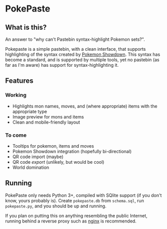 PokePaste
=========

What is this?
-------------

An answer to "why can't Pastebin syntax-highlight Pokemon sets?".

Pokepaste is a simple pastebin, with a clean interface, that supports
highlighting of the syntax created by [Pokemon Showdown][]. This syntax has
become a standard, and is supported by multiple tools, yet no pastebin (as
far as I'm aware) has support for syntax-highlighting it.

  [Pokemon Showdown]: https://github.com/zarel/Pokemon-Showdown

Features
--------

### Working ###

*   Highlights mon names, moves, and (where appropriate) items with the
    appropriate type
*   Image preview for mons and items
*   Clean and mobile-friendly layout

### To come ###

*   Tooltips for pokemon, items and moves
*   Pokemon Showdown integration (hopefully bi-directional)
*   QR code import (maybe)
*   QR code *export* (unlikely, but would be cool)
*   World domination

Running
-------

PokePaste only needs Python 3+, compiled with SQlite support (if you don't
know, yours probably is). Create `pokepaste.db` from `schema.sql`, run
`pokepaste.py`, and you should be up and running.

If you plan on putting this on anything resembling the public Internet,
running behind a reverse proxy such as [nginx][] is recommended.

  [nginx]: https://nginx.org
